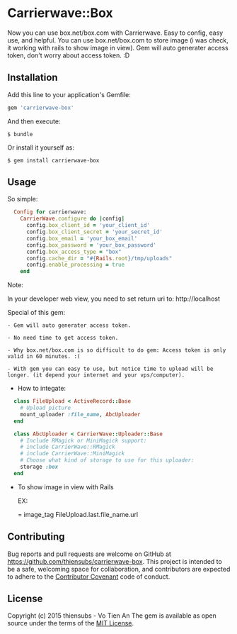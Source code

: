 # Carrierwave::Box

Now you can use box.net/box.com with Carrierwave.
Easy to config, easy use, and helpful.
You can use box.net/box.com to store image (i was check, it working with rails to show image in view).
Gem will auto generater access token, don't worry about access token. :D
## Installation

Add this line to your application's Gemfile:

```ruby
gem 'carrierwave-box'
```

And then execute:

    $ bundle

Or install it yourself as:

    $ gem install carrierwave-box

## Usage

So simple:

```ruby
  Config for carrierwave:
    CarrierWave.configure do |config|
      config.box_client_id = 'your_client_id'
      config.box_client_secret = 'your_secret_id'
      config.box_email = 'your_box_email'
      config.box_password = 'your_box_password'
      config.box_access_type = "box"
      config.cache_dir = "#{Rails.root}/tmp/uploads"
      config.enable_processing = true
    end
```

Note:

  In your developer web view, you need to set return uri to: http://localhost

Special of this gem:

    - Gem will auto generater access token.

    - No need time to get access token.

    - Why box.net/box.com is so difficult to do gem: Access token is only valid in 60 minutes. :(

    - With gem you can easy to use, but notice time to upload will be longer. (it depend your internet and your vps/computer).

- How to integate:

```ruby
  class FileUpload < ActiveRecord::Base
    # Upload picture
    mount_uploader :file_name, AbcUploader
  end
```

```ruby
  class AbcUploader < CarrierWave::Uploader::Base
    # Include RMagick or MiniMagick support:
    # include CarrierWave::RMagick
    # include CarrierWave::MiniMagick
    # Choose what kind of storage to use for this uploader:
    storage :box
  end
```

- To show image in view with Rails

  EX:

  = image_tag FileUpload.last.file_name.url

## Contributing

Bug reports and pull requests are welcome on GitHub at https://github.com/thiensubs/carrierwave-box. This project is intended to be a safe, welcoming space for collaboration, and contributors are expected to adhere to the [Contributor Covenant](contributor-covenant.org) code of conduct.


## License
Copyright (c) 2015 thiensubs - Vo Tien An
The gem is available as open source under the terms of the [MIT License](http://opensource.org/licenses/MIT).

